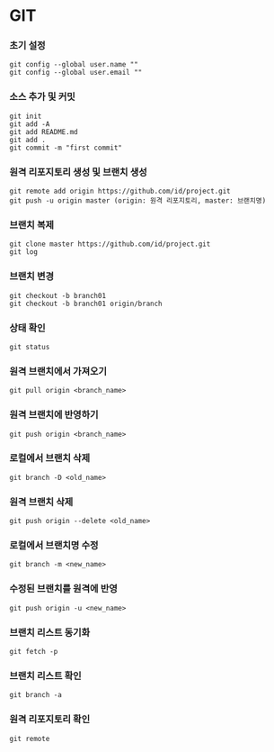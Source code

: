 GIT
=====

### 초기 설정
```
git config --global user.name ""
git config --global user.email ""
```

### 소스 추가 및 커밋
```
git init
git add -A 
git add README.md
git add .
git commit -m "first commit"
```

### 원격 리포지토리 생성 및 브랜치 생성
```
git remote add origin https://github.com/id/project.git
git push -u origin master (origin: 원격 리포지토리, master: 브랜치명)
```

### 브랜치 복제
```
git clone master https://github.com/id/project.git
git log
```

### 브랜치 변경
```
git checkout -b branch01
git checkout -b branch01 origin/branch
```

### 상태 확인
```
git status
```

### 원격 브랜치에서 가져오기
```
git pull origin <branch_name>
```

### 원격 브랜치에 반영하기
```
git push origin <branch_name>
```

### 로컬에서 브랜치 삭제
```
git branch -D <old_name>
```

### 원격 브랜치 삭제
```
git push origin --delete <old_name>
```

### 로컬에서 브랜치명 수정
```
git branch -m <new_name>
```

### 수정된 브랜치를 원격에 반영
```
git push origin -u <new_name>
```

### 브랜치 리스트 동기화
```
git fetch -p
```

### 브랜치 리스트 확인
```
git branch -a
```

### 원격 리포지토리 확인
```
git remote
```

